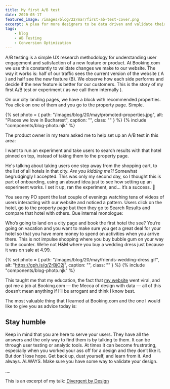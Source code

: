 ```yaml
---
title: My first A/B test
date: 2020-05-17
featured_image: /images/blog/22/mar/first-ab-test-cover.png
excerpt: A plea for more designers to be data driven and validate their assumptions.
tags:
    - blog
    - AB Testing
    - Conversion Optimization
---
```


A/B testing is a simple UX research methodology for understanding user engagement and satisfaction of a new feature or product. At Booking.com we use this constantly to validate changes we make to our website. The way it works is: half of our traffic sees the current version of the website ( A ) and half see the new feature (B). We observe how each side performs and decide if the new feature is better for our customers. This is the story of my first A/B test or experiment ( as we call them internally ).

On our city landing pages, we have a block with recommended properties. You click on one of them and you go to the property page. Simple.

{% set photo = { path: "/images/blog/20/may/promoted-properties.jpg", alt: "Places we love in Bucharest", caption: "", class: "" } %}
{% include "components/blog-photo.njk" %}

The product owner in my team asked me to help set up an A/B test in this area:

<p class="highlight">I want to run an experiment and take users to search results with that hotel pinned on top, instead of taking them to the property page.

He's talking about taking users one step away from the shopping cart, to the list of all hotels in that city. *Are you kidding me?!* Somewhat begrudgingly I accepted. This was only my second day, so I thought this is part of onboarding, using an absurd idea just to see how setting up an experiment works. I set it up, ran the experiment, and… it’s a success. 🤯

You see my PO spent the last couple of evenings watching tens of videos of users interacting with our website and noticed a pattern. Users click on the hotel, go to the property page but then they go to Search Results and compare that hotel with others. Que internal monologue:

<p class="highlight">Who’s going to land on a city page and book the first hotel the see? You’re going on vacation and you want to make sure you get a great deal for your hotel so that you have more money to spend on activities when you arrive there. This is not impulse shopping where you buy bubble gum on your way to the counter. We’re not H&M where you buy a wedding dress just because it was on sale at 4.99.

{% set photo = { path: "/images/blog/20/may/friends-wedding-dress.gif", alt: "https://gph.is/g/ZrBjO2j", caption: "", class: "" } %}
{% include "components/blog-photo.njk" %}

This taught me that my education, the fact that <a href="https://ecsspert.com">my website</a> went viral, and got me a job at Booking.com — the Mecca of design with data — all of this doesn’t mean anything if I’ll be arrogant and think I know best.

The most valuable thing that I learned at Booking.com and the one I would like to give you as advice today is:</p><h2>Stay humble</h2><p>Keep in mind that you are here to serve your users. They have all the answers and the only way to find them is by talking to them. It can be through user testing or analytic tools. At times it can become frustrating, especially when you worked your ass off for a design and they don’t like it. But don’t lose hope. Get back up, dust yourself, and learn from it. And always. ALWAYS. Make sure you have some way to validate your design.

....

This is an excerpt of my talk: [Divergent by Design](https://www.youtube.com/watch?v=DpapogYWp0A)